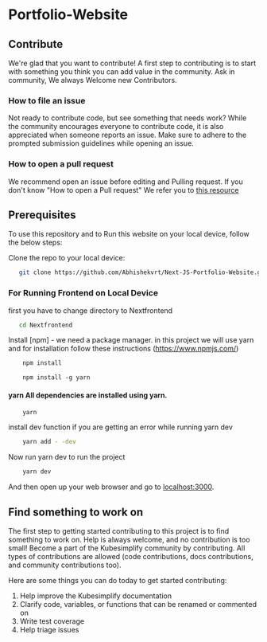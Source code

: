 # Portfolio-Website

## Contribute
We're glad that you want to contribute! 
A first step to contributing is to start with something you think you can add value in the community. Ask in community, We always Welcome new Contributors.
### How to file an issue 
Not ready to contribute code, but see something that needs work? While the community encourages everyone to contribute code, it is also appreciated when someone reports an issue.
Make sure to adhere to the prompted submission guidelines while opening an issue. 

### How to open a pull request
We recommend open an issue before editing and Pulling request. If you don't know "How to open a Pull request" We refer you to [this resource](https://opensource.com/article/19/7/create-pull-request-github)

## Prerequisites
To use this repository and to Run this website on your local device, follow the below steps:

Clone the repo to your local device: 

```bash
   git clone https://github.com/Abhishekvrt/Next-JS-Portfolio-Website.git 
```
### For Running Frontend on Local Device
first you have to change directory to Nextfrontend

```bash
   cd Nextfrontend
```
Install [npm] - we need a package manager. in this project we will use yarn and for installation follow these instructions (https://www.npmjs.com/)

```bash
    npm install 
```
```
    npm install -g yarn
```
#### yarn All dependencies are installed using yarn.

```bash
    yarn 
```
install dev function if you are getting an error while running yarn dev

```bash
    yarn add - -dev
```
Now run yarn dev to run the project

```bash
    yarn dev
```

And then open up your web browser and go to [localhost:3000](http://localhost:3000).

## Find something to work on

The first step to getting started contributing to this project is to find something to work on. Help is always welcome, and no contribution is too small!
Become a part of the Kubesimplify community by contributing. All types of contributions are allowed (code contributions, docs contributions, and community contributions too).

Here are some things you can do today to get started contributing:

1. Help improve the Kubesimplify documentation
2. Clarify code, variables, or functions that can be renamed or commented on
3. Write test coverage
4. Help triage issues
